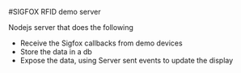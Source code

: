 #SIGFOX RFID demo server

Nodejs server that does the following
* Receive the Sigfox callbacks from demo devices
* Store the data in a db
* Expose the data, using Server sent events to update the display
